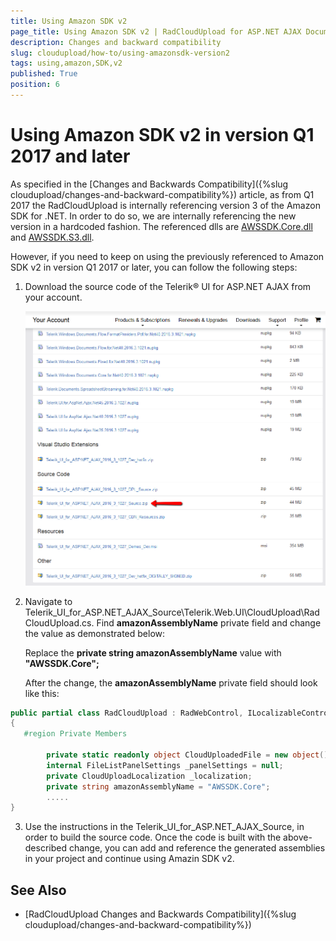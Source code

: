 ```yaml
---
title: Using Amazon SDK v2
page_title: Using Amazon SDK v2 | RadCloudUpload for ASP.NET AJAX Documentation
description: Changes and backward compatibility
slug: cloudupload/how-to/using-amazonsdk-version2
tags: using,amazon,SDK,v2
published: True
position: 6
---
```


# Using Amazon SDK v2 in version Q1 2017 and later

As specified in the [Changes and Backwards Compatibility]({%slug cloudupload/changes-and-backward-compatibility%}) article, as from Q1 2017 the RadCloudUpload is internally referencing version 3 of the Amazon SDK for .NET. In order to do so, we are internally referencing the new version in a hardcoded fashion. The referenced dlls are [AWSSDK.Core.dll](https://www.nuget.org/packages/AWSSDK.Core/) and [AWSSDK.S3.dll](https://www.nuget.org/packages/AWSSDK.S3/). 

However, if you need to keep on using the previously referenced to Amazon SDK v2 in version Q1 2017 or later, you can follow the following steps:

1. Download the source code of the Telerik® UI for ASP.NET AJAX from your account.

	![ComboBox Skins Thumbnails](images/myaccount.png) 

2. Navigate to Telerik_UI_for_ASP.NET_AJAX_Source\Telerik.Web.UI\CloudUpload\RadCloudUpload.cs. Find **amazonAssemblyName** private field and change the value as demonstrated below:

	Replace the **private string amazonAssemblyName** value with **"AWSSDK.Core";**

	After the change, the **amazonAssemblyName** private field should look like this:	
````C#
public partial class RadCloudUpload : RadWebControl, ILocalizableControl
{
   #region Private Members

		private static readonly object CloudUploadedFile = new object();
		internal FileListPanelSettings _panelSettings = null;
		private CloudUploadLocalization _localization;
		private string amazonAssemblyName = "AWSSDK.Core";
		.....		
}		
````
	
3. Use the instructions in the Telerik_UI_for_ASP.NET_AJAX_Source, in order to build the source code. Once the code is built with the above-described change, you can add and reference the generated assemblies in your project and continue using Amazin SDK v2. 
 


## See Also

* [RadCloudUpload Changes and Backwards Compatibility]({%slug cloudupload/changes-and-backward-compatibility%})
